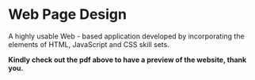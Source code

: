# Web Page Design
A highly usable Web - based application developed by incorporating the elements of HTML, JavaScript and CSS skill sets.

**Kindly check out the pdf above to have a preview of the website, thank you.**
